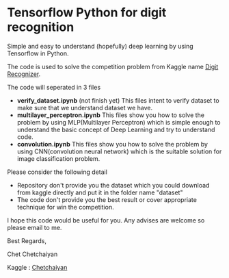 # Tensorflow Python for digit recognition
Simple and easy to understand (hopefully) deep learning by using Tensorflow in Python. 

The code is used to solve the competition problem from Kaggle name [Digit Recognizer](https://www.kaggle.com/c/digit-recognizer).

The code will seperated in 3 files
 - **verify_dataset.ipynb** (not finish yet) This files intent to verify dataset to make sure that we understand dataset we have.
 - **multilayer_perceptron.ipynb** This files show you how to solve the problem by using MLP(Multilayer Perceptron) which is simple enough to understand the basic concept of Deep Learning and try to understand code.
 - **convolution.ipynb** This files show you how to solve the problem by using CNN(convolution neural network) which is the suitable solution for image classification problem. 

Please consider the following detail
 - Repository don't provide you the dataset which you could download from kaggle directly and put it in the folder name "dataset"
 - The code don't provide you the best result or cover appropriate technique for win the competition.

I hope this code would be useful for you. Any advises are welcome so please email to me.

Best Regards,

Chet Chetchaiyan

Kaggle : [Chetchaiyan](https://www.kaggle.com/chetchaiyan)